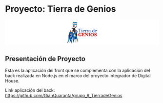 # **Proyecto:** **Tierra de Genios**

![Logotipo Tierra de Genios](./Public/img/logo-fondo-blanco-largo.jpg)


## Presentación de Proyecto

Esta es la aplicación del front que se complementa con la aplicación del back realizada en Node.js en el marco del proyecto integrador de Digital House.

Link aplicación del back: https://github.com/GianQuaranta/grupo_8_TierradeGenios 